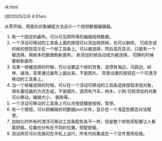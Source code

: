 


i4.html

[@]2025/2/6 4:01am 

从零开始，用面向对象编程方法设计一个视频数据编辑器。
1. 有一个固定的画布。可以可见即所得的编辑视频数据。
2. 一个浮动可移动的工具条上面的按钮可以添加视频帧。也可以删除。
   已经生成的帧的按钮显示在一个帧工具条上。可以被选择，然后高亮显示。只能有一个被选择。用帧本的数据刷新画布。
   新添加的帧自动成为被选择。
   切换的时候要刷新画布
3. 当某一帧被选择的时候，可以设置这个帧的背景，选项有海边，马路边，树林，操场。背景通过画布上画出来。不是图片。
   背景设置的按钮在一个可漂浮移动的工具条上。
4. 当一个帧被选择的时候，可以在一个浮动可移动的工具条选择按钮添加对象，用矢量绘画的方式生成，不是图片。选项有汽车，树木，小狗.已经添加的对象可以移动，编辑大小， 删除等。
5. 一个浮动可移动的工具条上可以点按钮播放视频，暂停。
6. 有一个按钮，可以把编辑好的数据json文件，显示在一个浅蓝色模态对话框里。 
7. 初始化时所有的漂浮可移动工具条配色各不一样，但是整个颜色搭配要让人看着舒服。位置也分布在不同的位置，搭配舒服。
8. 测试网页可以完美的在手机上运行。所有代码集成在一个文件里传给我。

 

